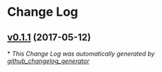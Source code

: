 # Change Log

## [v0.1.1](https://github.com/weacast/weacast-arpege/tree/v0.1.1) (2017-05-12)


\* *This Change Log was automatically generated by [github_changelog_generator](https://github.com/skywinder/Github-Changelog-Generator)*